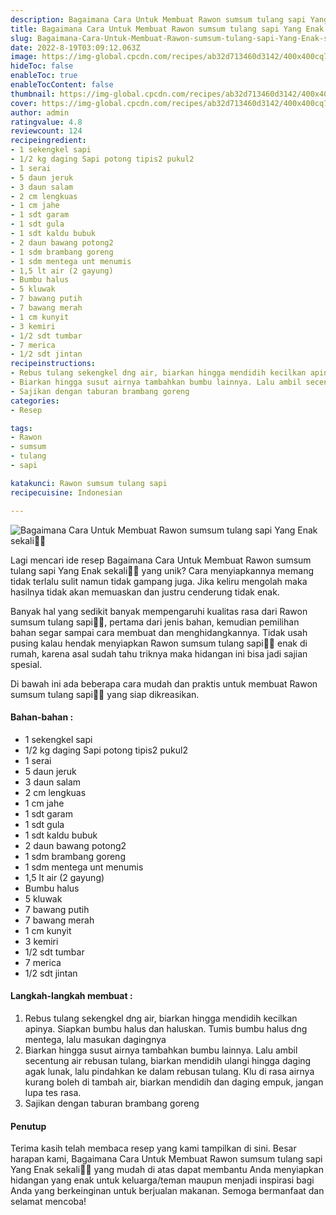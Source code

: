 ```yaml
---
description: Bagaimana Cara Untuk Membuat Rawon sumsum tulang sapi Yang Enak sekali"
title: Bagaimana Cara Untuk Membuat Rawon sumsum tulang sapi Yang Enak sekali
slug: Bagaimana-Cara-Untuk-Membuat-Rawon-sumsum-tulang-sapi-Yang-Enak-sekali
date: 2022-8-19T03:09:12.063Z
image: https://img-global.cpcdn.com/recipes/ab32d713460d3142/400x400cq70/photo.jpg
hideToc: false
enableToc: true
enableTocContent: false
thumbnail: https://img-global.cpcdn.com/recipes/ab32d713460d3142/400x400cq70/photo.jpg
cover: https://img-global.cpcdn.com/recipes/ab32d713460d3142/400x400cq70/photo.jpg
author: admin
ratingvalue: 4.8
reviewcount: 124
recipeingredient:
- 1 sekengkel sapi
- 1/2 kg daging Sapi potong tipis2 pukul2
- 1 serai
- 5 daun jeruk
- 3 daun salam
- 2 cm lengkuas
- 1 cm jahe
- 1 sdt garam
- 1 sdt gula
- 1 sdt kaldu bubuk
- 2 daun bawang potong2
- 1 sdm brambang goreng
- 1 sdm mentega unt menumis
- 1,5 lt air (2 gayung)
- Bumbu halus
- 5 kluwak
- 7 bawang putih
- 7 bawang merah
- 1 cm kunyit
- 3 kemiri
- 1/2 sdt tumbar
- 7 merica
- 1/2 sdt jintan
recipeinstructions:
- Rebus tulang sekengkel dng air, biarkan hingga mendidih kecilkan apinya. Siapkan bumbu halus dan haluskan. Tumis bumbu halus dng mentega, lalu masukan dagingnya
- Biarkan hingga susut airnya tambahkan bumbu lainnya. Lalu ambil secentung air rebusan tulang, biarkan mendidih ulangi hingga daging agak lunak, lalu pindahkan ke dalam rebusan tulang. Klu di rasa airnya kurang boleh di tambah air, biarkan mendidih dan daging empuk, jangan lupa tes rasa.
- Sajikan dengan taburan brambang goreng
categories:
- Resep

tags:
- Rawon
- sumsum
- tulang
- sapi

katakunci: Rawon sumsum tulang sapi
recipecuisine: Indonesian

---
```


![Bagaimana Cara Untuk Membuat Rawon sumsum tulang sapi Yang Enak sekali👩‍🍳](https://img-global.cpcdn.com/recipes/ab32d713460d3142/400x400cq70/photo.jpg)

Lagi mencari ide resep Bagaimana Cara Untuk Membuat Rawon sumsum tulang sapi Yang Enak sekali👩‍🍳 yang unik? Cara menyiapkannya memang tidak terlalu sulit namun tidak gampang juga. Jika keliru mengolah maka hasilnya tidak akan memuaskan dan justru cenderung tidak enak.

Banyak hal yang sedikit banyak mempengaruhi kualitas rasa dari Rawon sumsum tulang sapi👩‍🍳, pertama dari jenis bahan, kemudian pemilihan bahan segar sampai cara membuat dan menghidangkannya. Tidak usah pusing kalau hendak menyiapkan Rawon sumsum tulang sapi👩‍🍳 enak di rumah, karena asal sudah tahu triknya maka hidangan ini bisa jadi sajian spesial.

Di bawah ini ada beberapa cara mudah dan praktis untuk membuat Rawon sumsum tulang sapi👩‍🍳 yang siap dikreasikan.

<!--inarticleads1-->

#### Bahan-bahan :

- 1 sekengkel sapi
- 1/2 kg daging Sapi potong tipis2 pukul2
- 1 serai
- 5 daun jeruk
- 3 daun salam
- 2 cm lengkuas
- 1 cm jahe
- 1 sdt garam
- 1 sdt gula
- 1 sdt kaldu bubuk
- 2 daun bawang potong2
- 1 sdm brambang goreng
- 1 sdm mentega unt menumis
- 1,5 lt air (2 gayung)
- Bumbu halus
- 5 kluwak
- 7 bawang putih
- 7 bawang merah
- 1 cm kunyit
- 3 kemiri
- 1/2 sdt tumbar
- 7 merica
- 1/2 sdt jintan

<!--inarticleads2-->

#### Langkah-langkah membuat :

1. Rebus tulang sekengkel dng air, biarkan hingga mendidih kecilkan apinya. Siapkan bumbu halus dan haluskan. Tumis bumbu halus dng mentega, lalu masukan dagingnya
1. Biarkan hingga susut airnya tambahkan bumbu lainnya. Lalu ambil secentung air rebusan tulang, biarkan mendidih ulangi hingga daging agak lunak, lalu pindahkan ke dalam rebusan tulang. Klu di rasa airnya kurang boleh di tambah air, biarkan mendidih dan daging empuk, jangan lupa tes rasa.
1. Sajikan dengan taburan brambang goreng

#### Penutup

Terima kasih telah membaca resep yang kami tampilkan di sini. Besar harapan kami, Bagaimana Cara Untuk Membuat Rawon sumsum tulang sapi Yang Enak sekali👩‍🍳 yang mudah di atas dapat membantu Anda menyiapkan hidangan yang enak untuk keluarga/teman maupun menjadi inspirasi bagi Anda yang berkeinginan untuk berjualan makanan. Semoga bermanfaat dan selamat mencoba!